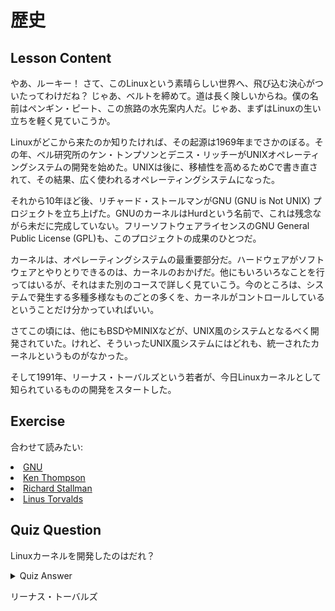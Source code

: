 # 歴史

## Lesson Content

やあ、ルーキー！ さて、このLinuxという素晴らしい世界へ、飛び込む決心がついたってわけだね？ じゃあ、ベルトを締めて。道は長く険しいからね。僕の名前はペンギン・ピート、この旅路の水先案内人だ。じゃあ、まずはLinuxの生い立ちを軽く見ていこうか。

Linuxがどこから来たのか知りたければ、その起源は1969年までさかのぼる。その年、ベル研究所のケン・トンプソンとデニス・リッチーがUNIXオペレーティングシステムの開発を始めた。UNIXは後に、移植性を高めるためCで書き直されて、その結果、広く使われるオペレーティングシステムになった。

それから10年ほど後、リチャード・ストールマンがGNU (GNU is Not UNIX) プロジェクトを立ち上げた。GNUのカーネルはHurdという名前で、これは残念ながら未だに完成していない。フリーソフトウェアライセンスのGNU General Public License (GPL)も、このプロジェクトの成果のひとつだ。

カーネルは、オペレーティングシステムの最重要部分だ。ハードウェアがソフトウェアとやりとりできるのは、カーネルのおかげだ。他にもいろいろなことを行ってはいるが、それはまた別のコースで詳しく見ていこう。今のところは、システムで発生する多種多様なものごとの多くを、カーネルがコントロールしているということだけ分かっていればいい。

さてこの頃には、他にもBSDやMINIXなどが、UNIX風のシステムとなるべく開発されていた。けれど、そういったUNIX風システムにはどれも、統一されたカーネルというものがなかった。

そして1991年、リーナス・トーバルズという若者が、今日Linuxカーネルとして知られているものの開発をスタートした。

## Exercise

合わせて読みたい:
<li><a href='https://www.gnu.org/home.en.html'>GNU</a></li>
<li><a href='https://en.wikipedia.org/wiki/Ken_Thompson'>Ken Thompson</a></li>
<li><a href='https://stallman.org/'>Richard Stallman</a></li>
<li><a href='https://en.wikipedia.org/wiki/Linus_Torvalds'>Linus Torvalds</a></li>

## Quiz Question

Linuxカーネルを開発したのはだれ？

<details>
    <summary>Quiz Answer</summary>
</details>

リーナス・トーバルズ
